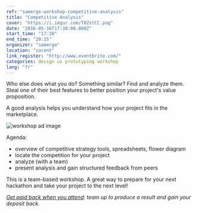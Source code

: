```yaml
---
ref: "samergo-workshop-competitive-analysis"
title: "Competitive Analysis"
cover: "https://i.imgur.com/T8ZstCC.png"
date: "2016-05-16T17:30:00.000Z"
start_time: "17:30"
end_time: "20:15"
organizer: "samergo"
location: "socent"
link_register: "http://www.eventbrite.com/"
categories: design ux prototyping workshop
lang: "fr"
---
```

Who else does what you do? Something similar? Find and analyze them. Steal one of their best features to better position your project's value proposition.

A good analysis helps you understand how your project fits in the marketplace.

![workshop ad image](https://i.imgur.com/XV4IrAv.png)

Agenda:

- overview of competitive strategy tools, spreadsheets, flower diagram
- locate the competition for your project
- analyze (with a team)
- present analysis and gain structured feedback from peers

This is a team-based workshop. A great way to prepare for your next hackathon and take your project to the next level!

*[Get paid back when you attend](http://goo.gl/7D26a0): team up to produce a result and gain your deposit back.*
